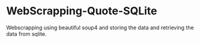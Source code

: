 # WebScrapping-Quote-SQLite
Webscrapping using beautiful soup4 and storing the data and retrieving the data from sqlite.
